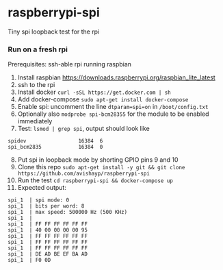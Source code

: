 # raspberrypi-spi
Tiny spi loopback test for the rpi

### Run on a fresh rpi

Prerequisites: ssh-able rpi running raspbian

1. Install raspbian https://downloads.raspberrypi.org/raspbian_lite_latest
2. ssh to the rpi
3. Install docker `curl -sSL https://get.docker.com | sh`
4. Add docker-compose `sudo apt-get install docker-compose`
5. Enable spi: uncomment the line `dtparam=spi=on` in `/boot/config.txt` 
6. Optionally also `modprobe spi-bcm28355` for the module to be enabled immediately
7. Test: `lsmod | grep spi`, output should look like
 ```
 spidev                 16384  6
spi_bcm2835            16384  0
```
8. Put spi in loopback mode by shorting GPIO pins 9 and 10
8. Clone this repo `sudo apt-get install -y git && git clone https://github.com/avishayp/raspberrypi-spi`
9. Run the test `cd raspberrypi-spi && docker-compose up`
10. Expected output:
```
spi_1  | spi mode: 0
spi_1  | bits per word: 8
spi_1  | max speed: 500000 Hz (500 KHz)
spi_1  |
spi_1  | FF FF FF FF FF FF
spi_1  | 40 00 00 00 00 95
spi_1  | FF FF FF FF FF FF
spi_1  | FF FF FF FF FF FF
spi_1  | FF FF FF FF FF FF
spi_1  | DE AD BE EF BA AD
spi_1  | F0 0D
```
